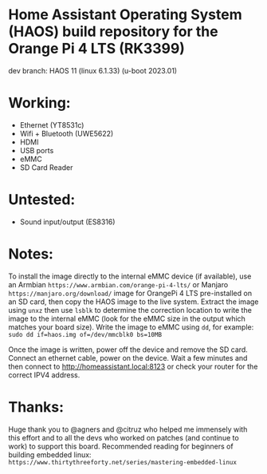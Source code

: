 # Home Assistant Operating System (HAOS) build repository for the Orange Pi 4 LTS (RK3399)

dev branch: HAOS 11 (linux 6.1.33) (u-boot 2023.01)

# Working:

- Ethernet (YT8531c)
- Wifi + Bluetooth (UWE5622)
- HDMI
- USB ports
- eMMC
- SD Card Reader

# Untested:

- Sound input/output (ES8316)

# Notes:

To install the image directly to the internal eMMC device (if available), use an Armbian `https://www.armbian.com/orange-pi-4-lts/` or Manjaro `https://manjaro.org/download/` image for OrangePi 4 LTS pre-installed on an SD card, then copy the HAOS image to the live system. Extract the image using `unxz` then use `lsblk` to determine the correction location to write the image to the internal eMMC (look for the eMMC size in the output which matches your board size). Write the image to eMMC using `dd`, for example: `sudo dd if=haos.img of=/dev/mmcblk0 bs=10MB`

Once the image is written, power off the device and remove the SD card. Connect an ethernet cable, power on the device. Wait a few minutes and then connect to http://homeassistant.local:8123 or check your router for the correct IPV4 address.

# Thanks:

Huge thank you to @agners and @citruz who helped me immensely with this effort and to all the devs who worked on patches (and continue to work) to support this board. Recommended reading for beginners of building embedded linux: `https://www.thirtythreeforty.net/series/mastering-embedded-linux`
